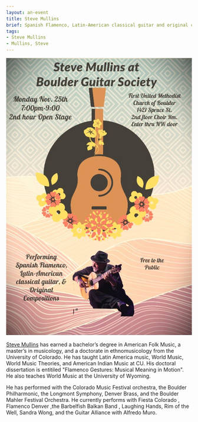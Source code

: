 ```yaml
---
layout: an-event
title: Steve Mullins
brief: Spanish Flamenco, Latin-American classical guitar and original compositions
tags:
- Steve Mullins
- Mullins, Steve
---
```

![Steve Mullins](/pics/20241125-SteveMullins.jpg)

[Steve Mullins](https://stevemullinsmusic.com/) has earned a bachelor’s degree in American Folk Music, a master’s in musicology, and a doctorate in ethnomusicology from the University of Colorado.   He has taught Latin America music, World Music, World Music Theories, and American Indian Music at CU.  His doctoral dissertation is entitiled "Flamenco Gestures: Musical Meaning in Motion". He also teaches World Music at the University of Wyoming.

He has performed with the Colorado Music Festival orchestra, the Boulder Philharmonic, the Longmont Symphony, Denver Brass, and the Boulder Mahler Festival Orchestra.  He currently performs with Fiesta Colorado , Flamenco Denver ,the Barbelfish Balkan Band , Laughing Hands, Rim of the Well,  Sandra Wong, and the Guitar Alliance with Alfredo Muro.

